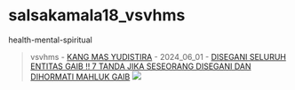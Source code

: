 # salsakamala18_vsvhms
health-mental-spiritual
> vsvhms - [KANG MAS YUDISTIRA](https://m.youtube.com/@kangmasyudistira) - 2024_06_01 - [DISEGANI SELURUH ENTITAS GAIB ‼️ 7 TANDA JIKA SESEORANG DISEGANI DAN DIHORMATI MAHLUK GAIB](https://youtu.be/kTHvWvY4r3I) <img src="media/kTHvWvY4r3I/">
